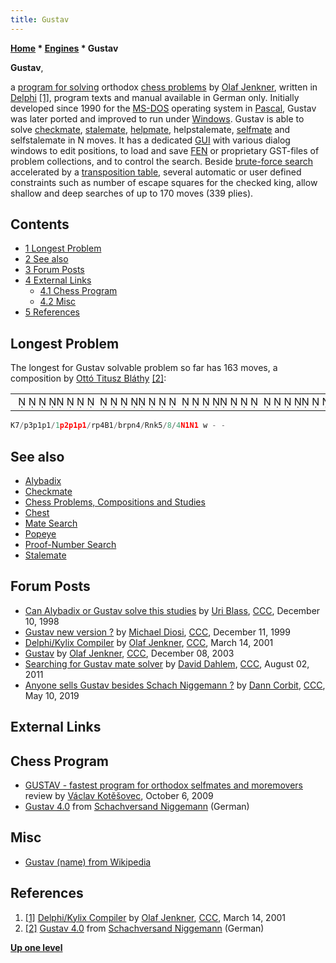 ```yaml
---
title: Gustav
---
```

**[Home](Home "Home") * [Engines](Engines "Engines") * Gustav**

**Gustav**,

a [program for solving](Category:Problem "Category:Problem") orthodox [chess problems](Chess_Problems,_Compositions_and_Studies "Chess Problems, Compositions and Studies") by [Olaf Jenkner](Olaf_Jenkner "Olaf Jenkner"), written in [Delphi](Delphi "Delphi") <a id="cite-note-1" href="#cite-ref-1">[1]</a>, program texts and manual available in German only.
Initially developed since 1990 for the [MS-DOS](MS-DOS "MS-DOS") operating system in [Pascal](Pascal "Pascal"), Gustav was later ported and improved to run under [Windows](Windows "Windows"). Gustav is able to solve [checkmate](Checkmate "Checkmate"), [stalemate](Stalemate "Stalemate"), [helpmate](https://en.wikipedia.org/wiki/Helpmate), helpstalemate, [selfmate](https://en.wikipedia.org/wiki/Selfmate) and selfstalemate in N moves.
It has a dedicated [GUI](GUI "GUI") with various dialog windows to edit positions, to load and save [FEN](Forsyth-Edwards_Notation "Forsyth-Edwards Notation") or proprietary GST-files of problem collections, and to control the search.
Beside [brute-force search](Brute-Force "Brute-Force") accelerated by a [transposition table](Transposition_Table "Transposition Table"), several automatic or user defined constraints such as number of escape squares for the checked king, allow shallow and deep searches of up to 170 moves (339 plies).

## Contents

- [1 Longest Problem](#longest-problem)
- [2 See also](#see-also)
- [3 Forum Posts](#forum-posts)
- [4 External Links](#external-links)
  - [4.1 Chess Program](#chess-program)
  - [4.2 Misc](#misc)
- [5 References](#references)

## Longest Problem

The longest for Gustav solvable problem so far has 163 moves, a composition by [Ottó Titusz Bláthy](https://en.wikipedia.org/wiki/Ott%C3%B3_Bl%C3%A1thy) <a id="cite-note-2" href="#cite-ref-2">[2]</a>:

|  |
| --- |
|                                                                              ♔       ♟   ♟ ♟  ♟  ♟ ♟ ♜♟    ♗ ♝♜♟♞    ♖♞♚                 ♘ ♘  |

```C++
K7/p3p1p1/1p2p1p1/rp4B1/brpn4/Rnk5/8/4N1N1 w - - 


```

## See also

- [Alybadix](Alybadix "Alybadix")
- [Checkmate](Checkmate "Checkmate")
- [Chess Problems, Compositions and Studies](Chess_Problems,_Compositions_and_Studies "Chess Problems, Compositions and Studies")
- [Chest](Chest "Chest")
- [Mate Search](Mate_Search "Mate Search")
- [Popeye](Popeye "Popeye")
- [Proof-Number Search](Proof-Number_Search "Proof-Number Search")
- [Stalemate](Stalemate "Stalemate")

## Forum Posts

- [Can Alybadix or Gustav solve this studies](https://www.stmintz.com/ccc/index.php?id=35340) by [Uri Blass](Uri_Blass "Uri Blass"), [CCC](CCC "CCC"), December 10, 1998
- [Gustav new version ?](https://www.stmintz.com/ccc/index.php?id=81890) by [Michael Diosi](index.php?title=Michael_Diosi&action=edit&redlink=1 "Michael Diosi (page does not exist)"), [CCC](CCC "CCC"), December 11, 1999
- [Delphi/Kylix Compiler](https://www.stmintz.com/ccc/index.php?id=158578) by [Olaf Jenkner](Olaf_Jenkner "Olaf Jenkner"), [CCC](CCC "CCC"), March 14, 2001
- [Gustav](https://www.stmintz.com/ccc/index.php?id=334248) by [Olaf Jenkner](Olaf_Jenkner "Olaf Jenkner"), [CCC](CCC "CCC"), December 08, 2003
- [Searching for Gustav mate solver](http://www.talkchess.com/forum/viewtopic.php?t=39943) by [David Dahlem](index.php?title=David_Dahlem&action=edit&redlink=1 "David Dahlem (page does not exist)"), [CCC](CCC "CCC"), August 02, 2011
- [Anyone sells Gustav besides Schach Niggemann ?](http://www.talkchess.com/forum3/viewtopic.php?f=2&t=70719&p=798494) by [Dann Corbit](Dann_Corbit "Dann Corbit"), [CCC](CCC "CCC"), May 10, 2019

## External Links

## Chess Program

- [GUSTAV - fastest program for orthodox selfmates and moremovers](http://www.kotesovec.cz/gustav/gustav_alybadix.htm) review by [Václav Kotěšovec](V%C3%A1clav_Kot%C4%9B%C5%A1ovec "Václav Kotěšovec"), October 6, 2009
- [Gustav 4.0](https://www.schachversand.de/en/gustav-4-0-i.html) from [Schachversand Niggemann](Schachversand_Niggemann "Schachversand Niggemann") (German)

## Misc

- [Gustav (name) from Wikipedia](https://en.wikipedia.org/wiki/Gustav_%28name%29)

## References

1. <a id="cite-ref-1" href="#cite-note-1">[1]</a> [Delphi/Kylix Compiler](https://www.stmintz.com/ccc/index.php?id=158578) by [Olaf Jenkner](Olaf_Jenkner "Olaf Jenkner"), [CCC](CCC "CCC"), March 14, 2001
1. <a id="cite-ref-2" href="#cite-note-2">[2]</a> [Gustav 4.0](https://www.schachversand.de/en/gustav-4-0-i.html) from [Schachversand Niggemann](Schachversand_Niggemann "Schachversand Niggemann") (German)

**[Up one level](Engines "Engines")**


